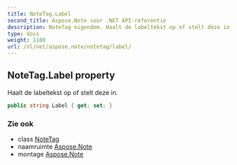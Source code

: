 ```yaml
---
title: NoteTag.Label
second_title: Aspose.Note voor .NET API-referentie
description: NoteTag eigendom. Haalt de labeltekst op of stelt deze in.
type: docs
weight: 1180
url: /nl/net/aspose.note/notetag/label/
---
```

## NoteTag.Label property

Haalt de labeltekst op of stelt deze in.

```csharp
public string Label { get; set; }
```

### Zie ook

* class [NoteTag](../)
* naamruimte [Aspose.Note](../../notetag/)
* montage [Aspose.Note](../../../)


